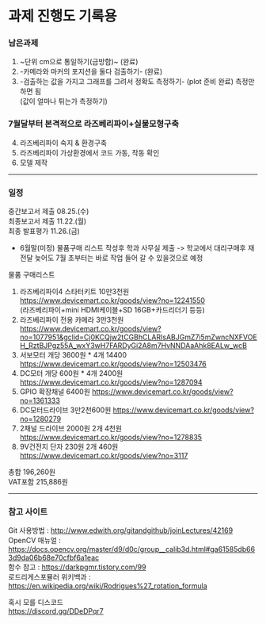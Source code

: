 # 과제 진행도 기록용


### 남은과제  
1. ~단위 cm으로 통일하기(금방함)~  (완료)
2. -카메라와 마커의 포지션을 둘다 검출하기- (완료)  
3. -검출하는 값을 가지고 그래프를 그려서 정확도 측정하기- (plot 준비 완료) 측정만 하면 됨  
(값이 얼마나 튀는가 측정하기)

### 7월달부터 본격적으로 라즈베리파이+실물모형구축  
4. 라즈베리파이 숙지 & 환경구축  
5. 라즈베리파이 가상환경에서 코드 가동, 작동 확인  
6. 모델 제작  

---
### 일정  
중간보고서 제출 08.25.(수)  
최종보고서 제출 11.22.(월)  
최종 발표평가    11.26.(금)  

* 6월말(미정)
물품구매 리스트 작성후 학과 사무실 제출 -> 학교에서 대리구매후 재전달
늦어도 7월 초부터는 바로 작업 들어 갈 수 있을것으로 예정  

물품 구매리스트  
1. 라즈베리파이4 스타터키트 10만3천원  
https://www.devicemart.co.kr/goods/view?no=12241550  
(라즈베리파이+mini HDMI케이블+SD 16GB+카드리더기 등등)  
2. 라즈베리파이 전용 카메라 3만3천원  
https://www.devicemart.co.kr/goods/view?no=1077951&gclid=Cj0KCQjw2tCGBhCLARIsABJGmZ7i5mZwncNXFVOEH_RztBJPgz55A_wxY3wH7FARDyGi2A8m7HvNNDAaAhk8EALw_wcB  
3. 서보모터 개당 3600원 * 4개 14400
https://www.devicemart.co.kr/goods/view?no=12503476
4. DC모터 개당 600원 * 4개 2400원
https://www.devicemart.co.kr/goods/view?no=1287094
5. GPIO 확장채널 6400원
https://www.devicemart.co.kr/goods/view?no=1361333
6. DC모터드라이브 3만2천600원
https://www.devicemart.co.kr/goods/view?no=1280279  
7. 2채널 드라이브 2000원 2개 4천원
https://www.devicemart.co.kr/goods/view?no=1278835
8. 9V건전지 단자 230원 2개 460원
https://www.devicemart.co.kr/goods/view?no=3117

총합 196,260원  
VAT포함 215,886원 

---
### 참고 사이트  
Git 사용방법 : http://www.edwith.org/gitandgithub/joinLectures/42169  
OpenCV 매뉴얼 : https://docs.opencv.org/master/d9/d0c/group__calib3d.html#ga61585db663d9da06b68e70cfbf6a1eac  
함수 참고 : https://darkpgmr.tistory.com/99  
로드리게스포뮬러 위키백과 : https://en.wikipedia.org/wiki/Rodrigues%27_rotation_formula  

혹시 모를 디스코드  
https://discord.gg/DDeDPqr7
